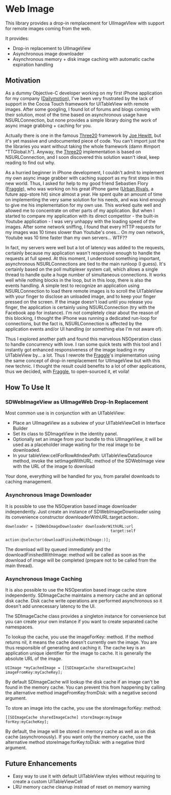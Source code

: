 Web Image
=========

This library provides a drop-in remplacement for UIImageVIew with support for remote images coming
from the web.

It provides:

- Drop-in replacement to UIImageView
- Asynchronous image downloader
- Asynchronous memory + disk image caching with automatic cache expiration handling

Motivation
----------

As a dummy Objective-C developer working on my first iPhone application for my company
([Dailymotion][]), I've been very frustrated by the lack of support in the Cocoa Touch framework for
UITableView with remote images. After some googling, I found lot of forums and blogs coming with
their solution, most of the time based on asynchronous usage have NSURLConnection, but none provides
a simple library doing the work of async image grabbing + caching for you.

Actually there is one in the famous [Three20][] framework by [Joe Hewitt][], but it's yet massive
and undocumented piece of code. You can't import just the the libraries you want without taking the
whole framework (damn #import "TTGlobal.h"). Anyway, the [Three20][] implementation is based on
NSURLConnection, and I soon discovered this solution wasn't ideal, keep reading to find out why.

As a hurried beginner in iPhone development, I couldn't admit to implement my own async image
grabber with caching support as my first steps in this new world. Thus, I asked for help to my good
friend Sebastien Flory ([Fraggle][]), who was working on his great iPhone game ([Urban Rivals][], a
future app-store hit) since almost a year. He spent quite an amount of time on implementing the very
same solution for his needs, and was kind enough to give me his implementation for my own use. This
worked quite well and allowed me to concentrate on other parts of my application. But when I started
to compare my application with its direct competitor - the built-in Youtube application - I was very
unhappy with the loading speed of the images. After some network sniffing, I found that every HTTP
requests for my images was 10 times slower than Youtube's ones... On my own network, Youtube was 10
time faster than my own servers... WTF??

In fact, my servers were well but a lot of latency was added to the requests, certainly because my
application wasn't responsive enough to handle the requests at full speed. At this moment, I
understood something important, asynchronous NSURLConnections are tied to the main runloop (I
guess). It's certainly based on the poll multiplexer system call, which allows a single thread to
handle quite a huge number of simultaneous connections. It works well while nothing blocks in the
loop, but in this loop, there is also the events handling. A simple test to recognize an application
using NSURLConnection to load there remote images is to scroll the UITableView with your finger to
disclose an unloaded image, and to keep your finger pressed on the screen. If the image doesn't load
until you release you finger, the application is certainly using NSURLConnection (try with the
Facebook app for instance). I'm not completely clear about the reason of this blocking, I thought
the iPhone was running a dedicated run-loop for connections, but the fact is, NSURLConnection is
affected by the application events and/or UI handling (or something else I'm not aware of).

Thus I explored another path and found this marvelous NSOperation class to handle concurrency with
love. I ran some quick tests with this tool and I instantly got enhanced responsiveness of the image
loading in my UITableView by... a lot. Thus I rewrote the [Fraggle][]'s implementation using the
same concept of drop-in remplacement for UIImageView but with this new technic. I thought the result
could benefits to a lot of other applications, thus we decided, with [Fraggle][], to open-sourced
it, et voila!

How To Use It
-------------

### SDWebImageView as UIImageWeb Drop-In Replacement

Most common use is in conjunction with an UITableView:

- Place an UIImageView as a subview of your UITableViewCell in Interface Builder
- Set its class to SDImageView in the identity panel.
- Optionally set an image from your bundle to this UIImageView, it will be used as a placeholder
  image waiting for the real image to be downloaded.
- In your tableView:cellForRowAtIndexPath: UITableViewDataSource method, invoke the setImageWithURL:
  method of the SDWebImage view with the URL of the image to download

Your done, everything will be handled for you, from parallel downloads to caching management.

### Asynchronous Image Downloader

It is possible to use the NSOperation based image downloader independently. Just create an instance
of SDWebImageDownloader using its convenience constructor downloaderWithURL:target:action:.

    downloader = [SDWebImageDownloader downloaderWithURL:url
                                                  target:self
                                                  action:@selector(downloadFinishedWithImage:)];

The download will by queued immediately and the downloadFinishedWithImage: method will be called as
soon as the download of image will be completed (prepare not to be called from the main thread).

### Asynchronous Image Caching

It is also possible to use the NSOperation based image cache store independently. SDImageCache
maintains a memory cache and an optional disk cache. Disk cache write operations are performed
asynchronous so it doesn't add unnecessary latency to the UI.

The SDImageCache class provides a singleton instance for convenience but you can create your own
instance if you want to create separated cache namespaces.

To lookup the cache, you use the imageForKey: method. If the method returns nil, it means the cache
doesn't currently own the image. You are thus responsible of generating and caching it. The cache
key is an application unique identifier for the image to cache. It is generally the absolute URL of
the image.

    UIImage *myCachedImage = [[SDImageCache sharedImageCache] imageFromKey:myCacheKey];

By default SDImageCache will lookup the disk cache if an image can't be found in the memory cache.
You can prevent this from happening by calling the alternative method imageFromKey:fromDisk: with a
negative second argument.

To store an image into the cache, you use the storeImage:forKey: method:

    [[SDImageCache sharedImageCache] storeImage:myImage forKey:myCacheKey];

By default, the image will be stored in memory cache as well as on disk cache (asynchronously). If
you want only the memory cache, use the alternative method storeImage:forKey:toDisk: with a negative
third argument.

Future Enhancements
-------------------

- Easy way to use it with default UITableView styles without requiring to create a custom UITableViewCell
- LRU memory cache cleanup instead of reset on memory warning


[Dailymotion]: http://www.dailymotion.com
[Fraggle]: http://fraggle.squarespace.com
[Urban Rivals]: http://fraggle.squarespace.com/blog/2009/9/15/almost-done-here-is-urban-rivals-iphone-trailer.html
[Three20]: http://groups.google.com/group/three20
[Joe Hewitt]: http://www.joehewitt.com